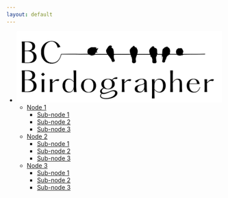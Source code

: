 ```yaml
---
layout: default
---
```


<div class="tree">
  <ul>
    <li>
      <a href="#">
        <img src="logo.png" alt="logo">
      </a>
      <ul>
        <li>
          <a href="#">Node 1</a>
          <ul>
            <li><a href="#">Sub-node 1</a></li>
            <li><a href="#">Sub-node 2</a></li>
            <li><a href="#">Sub-node 3</a></li>
          </ul>
        </li>
        <li>
          <a href="#">Node 2</a>
          <ul>
            <li><a href="#">Sub-node 1</a></li>
            <li><a href="#">Sub-node 2</a></li>
            <li><a href="#">Sub-node 3</a></li>
          </ul>
        </li>
        <li>
          <a href="#">Node 3</a>
          <ul>
            <li><a href="#">Sub-node 1</a></li>
            <li><a href="#">Sub-node 2</a></li>
            <li><a href="#">Sub-node 3</a></li>
          </ul>
        </li>
      </ul>
    </li>
  </ul>
</div>
